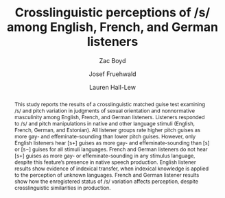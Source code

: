 ---
abstract: "This study reports the results of a crosslinguistic matched guise test\
  \ examining /s/ and pitch variation in judgments of sexual orientation and nonnormative\
  \ masculinity among English, French, and German listeners. Listeners responded to\
  \ /s/ and pitch manipulations in native and other language stimuli (English, French,\
  \ German, and Estonian). All listener groups rate higher pitch guises as more gay-\
  \ and effeminate-sounding than lower pitch guises. However, only English listeners\
  \ hear [s+] guises as more gay- and effeminate-sounding than [s] or [s\u2212] guises\
  \ for all stimuli languages. French and German listeners do not hear [s+] guises\
  \ as more gay- or effeminate-sounding in any stimulus language, despite this feature\u2019\
  s presence in native speech production. English listener results show evidence of\
  \ indexical transfer, when indexical knowledge is applied to the perception of unknown\
  \ languages. French and German listener results show how the enregistered status\
  \ of /s/ variation affects perception, despite crosslinguistic similarities in production."
author:
- Zac Boyd
- Josef Fruehwald
- Lauren Hall-Lew
category: paper
doi: 10.1017/S0954394521000089
layout: publication
number: '2'
p_url: https://www.cambridge.org/core/product/identifier/S0954394521000089/type/journal_article
pages: 165--191
published: Language Variation and Change
tags:
- sociolinguistics
- identity
- indexicality
- /s/
- experimental sociolinguistics
title: Crosslinguistic perceptions of /s/ among English, French, and German listeners
volume: '33'
year: '2021'
---